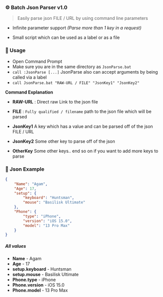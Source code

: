 ### ⚙️ Batch Json Parser v1.0
> Easily parse json FILE / URL by using command line parameters

- Infinite parameter support _(Parse more than 1 key in a request)_

- Small script which can be used as a label or as a file

### 👤 Usage
- Open Command Prompt
- Make sure you are in the same directory as `JsonParse.bat`
- `call :JsonParse [...]` JsonParse also can accept arguments by being called via a label
- `call JsonParse.bat "RAW-URL / FILE" "JsonKey1" "JsonKey2"`

**Command Explanation**
- **RAW-URL** : Direct raw Link to the json file
- **FILE** : `Fully qualified / filename` path to the json file which will be parsed

- **JsonKey1** A key which has a value and can be parsed off of the json FILE / URL

- **JsonKey2** Some other key to parse off of the json

- **OtherKey** Some other keys.. end so on if you want to add more keys to parse


### 🍾 Json Example

```json
{
    "Name": "Agam",
    "Age": 17,
    "setup": {
        "keyboard": "Huntsman",
        "mouse": "Basilisk Ultimate"
    },
    "Phone": {
        "type": "iPhone",
        "version": "iOS 15.0",
        "model": "13 Pro Max"
    }
}
```

##### All values
- **Name** - Agam
- **Age** - 17
- **setup.keyboard** - Huntsman
- **setup.mouse** - Basilisk Ultimate
- **Phone.type** - iPhone
- **Phone.version** - iOS 15.0
- **Phone.model** - 13 Pro Max